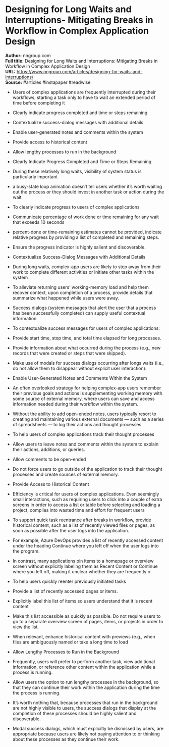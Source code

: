 # Designing for Long Waits and Interruptions- Mitigating Breaks in Workflow in Complex Application Design

**Author:** nngroup.com  
**Full title:** Designing for Long Waits and Interruptions: Mitigating Breaks in Workflow in Complex Application Design  
**URL:** https://www.nngroup.com/articles/designing-for-waits-and-interruptions/  
**Source:** #articles #instapaper #readwise

- Users of complex applications are frequently interrupted during their workflows, starting a task only to have to wait an extended period of time before completing it 
   
- Clearly indicate progress completed and time or steps remaining 
   
- Contextualize success-dialog messages with additional details 
   
- Enable user-generated notes and comments within the system 
   
- Provide access to historical content 
   
- Allow lengthy processes to run in the background 
   
- Clearly Indicate Progress Completed and Time or Steps Remaining 
   
- During these relatively long waits, visibility of system status is particularly important 
   
- a busy-state loop animation doesn’t tell users whether it’s worth waiting out the process or they should invest in another task or action during the wait 
   
- To clearly indicate progress to users of complex applications 
   
- Communicate percentage of work done or time remaining for any wait that exceeds 10 seconds 
   
- percent-done or time-remaining estimates cannot be provided, indicate relative progress by providing a list of completed and remaining steps. 
   
- Ensure the progress indicator is highly salient and discoverable. 
   
- Contextualize Success-Dialog Messages with Additional Details 
   
- During long waits, complex-app users are likely to step away from their work to complete different activities or initiate other tasks within the system 
   
- To alleviate returning users’ working-memory load and help them recover context, upon completion of a process, provide details that summarize what happened while users were away. 
   
- Success dialogs (system messages that alert the user that a process has been successfully completed) can supply useful contextual information 
   
- To contextualize success messages for users of complex applications: 
   
- Provide start time, stop time, and total time elapsed for long processes. 
   
- Provide information about what occurred during the process (e.g., new records that were created or steps that were skipped). 
   
- Make use of modals for success dialogs occurring after longs waits (i.e., do not allow them to disappear without explicit user interaction). 
   
- Enable User-Generated Notes and Comments Within the System 
   
- An often overlooked strategy for helping complex-app users remember their previous goals and actions is supplementing working memory with some source of external memory, where users can save and access information needed during their workflow within the system. 
   
- Without the ability to add open-ended notes, users typically resort to creating and maintaining various external documents — such as a series of spreadsheets — to log their actions and thought processes 
   
- To help users of complex applications track their thought processes 
   
- Allow users to leave notes and comments within the system to explain their actions, additions, or queries. 
   
- Allow comments to be open-ended 
   
- Do not force users to go outside of the application to track their thought processes and create sources of external memory. 
   
- Provide Access to Historical Content 
   
- Efficiency is critical for users of complex applications. Even seemingly small interactions, such as requiring users to click into a couple of extra screens in order to access a list or table before selecting and loading a project, compiles into wasted time and effort for frequent users 
   
- To support quick task reentrance after breaks in workflow, provide historical content, such as a list of recently viewed files or pages, as soon as possible after the user logs into the application. 
   
- For example, Azure DevOps provides a list of recently accessed content under the heading Continue where you left off when the user logs into the program. 
   
- In contrast, many applications pin items to a homepage or overview screen without explicitly labeling them as Recent Content or Continue where you left off, making it unclear whether they are frequently o 
   
- To help users quickly reenter previously initiated tasks 
   
- Provide a list of recently accessed pages or items. 
   
- Explicitly label this list of items so users understand that it is recent content 
   
- Make this list accessible as quickly as possible. Do not require users to go to a separate overview screen of pages, items, or projects in order to view the list. 
   
- When relevant, enhance historical content with previews (e.g., when files are ambiguously named or take a long time to load 
   
- Allow Lengthy Processes to Run in the Background 
   
- Frequently, users will prefer to perform another task, view additional information, or reference other content within the application while a process is running. 
   
- Allow users the option to run lengthy processes in the background, so that they can continue their work within the application during the time the process is running. 
   
- It’s worth nothing that, because processes that run in the background are not highly visible to users, the success dialogs that display at the completion of these processes should be highly salient and discoverable. 
   
- Modal success dialogs, which must explicitly be dismissed by users, are appropriate because users are likely not paying attention to or thinking about these processes as they continue their work. 
   
